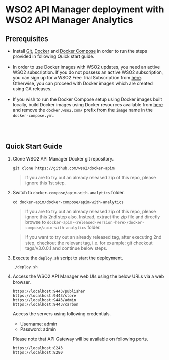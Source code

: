 # WSO2 API Manager deployment with WSO2 API Manager Analytics

## Prerequisites

 * Install [Git](https://git-scm.com/book/en/v2/Getting-Started-Installing-Git), [Docker](https://www.docker.com/get-docker) and [Docker Compose](https://docs.docker.com/compose/install/#install-compose)
   in order to run the steps provided in following Quick start guide. <br><br>
 * In order to use Docker images with WSO2 updates, you need an active WSO2 subscription. If you do not possess an active WSO2
   subscription, you can sign up for a WSO2 Free Trial Subscription from [here](https://wso2.com/free-trial-subscription).
   Otherwise, you can proceed with Docker images which are created using GA releases.<br><br>
 * If you wish to run the Docker Compose setup using Docker images built locally, build Docker images using Docker resources available from [here](../../dockerfiles/) and remove the `docker.wso2.com/` prefix from the `image` name in the `docker-compose.yml`. <br><br>
  
<br>

## Quick Start Guide

1. Clone WSO2 API Manager Docker git repository.

   ```
   git clone https://github.com/wso2/docker-apim
   ```
   > If you are to try out an already released zip of this repo, please ignore this 1st step. 
   
2. Switch to `docker-compose/apim-with-analytics` folder.

   ```
   cd docker-apim/docker-compose/apim-with-analytics
   ```
   > If you are to try out an already released zip of this repo, please ignore this 2nd step also. 
    Instead, extract the zip file and directly browse to `docker-apim-<released-version-here>/docker-compose/apim-with-analytics` folder. 
     
   > If you want to try out an already released tag, after executing 2nd step, checkout the relevant tag, 
    i.e. for example: git checkout tags/v3.0.0.1 and continue below steps.

3. Execute the `deploy.sh` script to start the deployment.

     ```
     ./deploy.sh
     ```

4. Access the WSO2 API Manager web UIs using the below URLs via a web browser.

   ```
   https://localhost:9443/publisher
   https://localhost:9443/store
   https://localhost:9443/admin
   https://localhost:9443/carbon
   ```
   Access the servers using following credentials.
   
   * Username: admin <br>
   * Password: admin

   Please note that API Gateway will be available on following ports.
   ```
   https://localhost:8243
   https://localhost:8280
   ```
